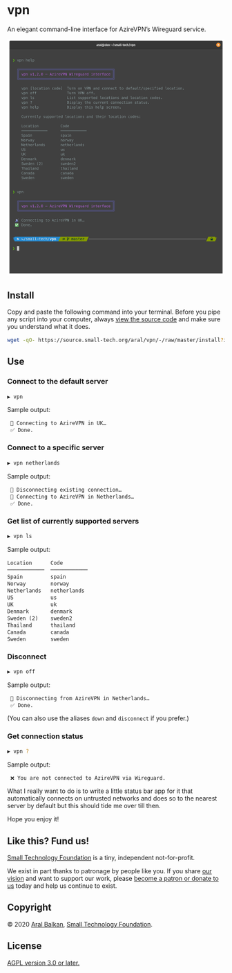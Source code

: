 # vpn

An elegant command-line interface for AzireVPN’s Wireguard service.

![Screenshot](screenshot.png)

## Install

Copy and paste the following command into your terminal. Before you pipe any script into your computer, always [view the source code](install) and make sure you understand what it does.

```sh
wget -qO- https://source.small-tech.org/aral/vpn/-/raw/master/install?inline=false | bash
```

## Use

### Connect to the default server

```sh
▶ vpn
```

Sample output:

```
 📡 Connecting to AzireVPN in UK…
 ✅ Done.
```

### Connect to a specific server

```sh
▶ vpn netherlands
```

Sample output:

```
 👋 Disconnecting existing connection…
 📡 Connecting to AzireVPN in Netherlands…
 ✅ Done.
```

### Get list of currently supported servers

```sh
▶ vpn ls
```

Sample output:

```
Location      Code
────────────  ────────────
Spain         spain
Norway        norway
Netherlands   netherlands
US            us
UK            uk
Denmark       denmark
Sweden (2)    sweden2
Thailand      thailand
Canada        canada
Sweden        sweden
```

### Disconnect

```sh
▶ vpn off
```

Sample output:

```
 👋 Disconnecting from AzireVPN in Netherlands…
 ✅ Done.
```

(You can also use the aliases `down` and `disconnect` if you prefer.)

### Get connection status

```sh
▶ vpn ?
```

Sample output:

```
 ❌ You are not connected to AzireVPN via Wireguard.
```

What I really want to do is to write a little status bar app for it that automatically connects on untrusted networks and does so to the nearest server by default but this should tide me over till then.

Hope you enjoy it!

## Like this? Fund us!

[Small Technology Foundation](https://small-tech.org) is a tiny, independent not-for-profit.

We exist in part thanks to patronage by people like you. If you share [our vision](https://small-tech.org/about/#small-technology) and want to support our work, please [become a patron or donate to us](https://small-tech.org/fund-us) today and help us continue to exist.

## Copyright

&copy; 2020 [Aral Balkan](https://ar.al), [Small Technology Foundation](https://small-tech.org).

## License

[AGPL version 3.0 or later.](https://www.gnu.org/licenses/agpl-3.0.en.html)
